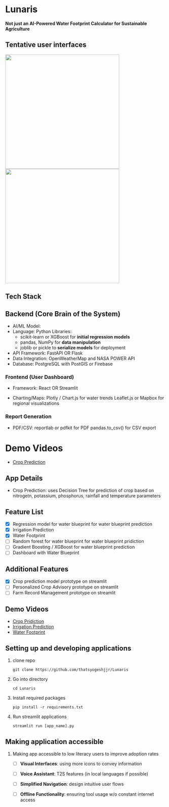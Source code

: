 # Lunaris
__Not just an AI-Powered Water Footprint Calculator for Sustainable Agriculture__

## Tentative user interfaces
<img src="https://github.com/user-attachments/assets/224e3350-cf70-4f2b-b786-ae991b12a1a1" height=360>
<img src="https://github.com/user-attachments/assets/7c7dce33-c6a1-4e13-bfcd-c308d857e33a" height=360>

## Tech Stack
## Backend (Core Brain of the System)
- AI/ML Model:
- Language: Python 
Libraries:
    - scikit-learn or XGBoost for **initial regression models**
    - pandas, NumPy for **data manipulation**
    - joblib or pickle to **serialize models** for deployment
- API Framework: FastAPI OR Flask
- Data Integration: OpenWeatherMap and NASA POWER API
- Database: PostgreSQL with PostGIS or Firebase

### Frontend (User Dashboard)
- Framework:
        React OR Streamlit
  
- Charting/Maps:
        Plotly / Chart.js for water trends
        Leaflet.js or Mapbox for regional visualizations

### Report Generation
- PDF/CSV:
  reportlab or pdfkit for PDF
  pandas.to_csv() for CSV export

# Demo Videos
- [Crop Prediction](https://youtu.be/i9wpE1C-MpA)
 
## App Details
- Crop Prediction: uses Decision Tree for prediction of crop based on nitrogetn, potassium, phosphorus, rainfall and temperature parameters


## Feature List 
- [x] Regression model for water blueprint for water blueprint prediction
- [x] Irrigation Prediction
- [x] Water Footprint
- [ ] Random forest for water blueprint for water blueprint pridiction
- [ ] Gradient Boosting / XGBoost for water blueprint prediction
- [ ] Dashboard with Water Blueprint

## Additional Features
- [x] Crop prediction model prototype on streamlit
- [ ] Personalized Crop Advisory prototype on streamlit
- [ ] Farm Record Management prototype on streamlit

## Demo Videos
- [Crop Pridiction](https://youtu.be/i9wpE1C-MpA)
- [Irrigation Prediction](#)
- [Water Footprint](#)

## Setting up and developing applications
1. clone repo
    ```
    git clone https://github.com/thatsyogeshjjr/Lunaris
    ```
2. Go into directory
    ```
    cd Lunaris
    ```
3. Install required packages
    ```
    pip install -r requirements.txt
    ```
4. Run streamlit applications
    ```
    streamlit run [app_name].py
    ``` 



## Making application accessible
1. Making app accessible to low literacy users to improve adoption rates
    - [ ] **Visual Interfaces**: using more icons to convey information
    - [ ] **Voice Assistant**: T2S features (in local languages if possible)
    - [ ] **Simplified Navigation**: design intuitive user flows
    - [ ] **Offline Functionality**: ensuring tool usage w/o constant internet access
 



